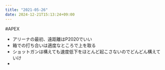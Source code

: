 ```yaml
---
title: "2021-05-26"
date: 2024-12-21T15:13:24+09:00
---
```

#APEX

- アリーナの最初、遠距離はP2020でいい
- 箱での打ち合いは適度なところで上を取る
- ショットガンは構えても速度低下をほとんど起こさないのでどんどん構えていけ
- 
